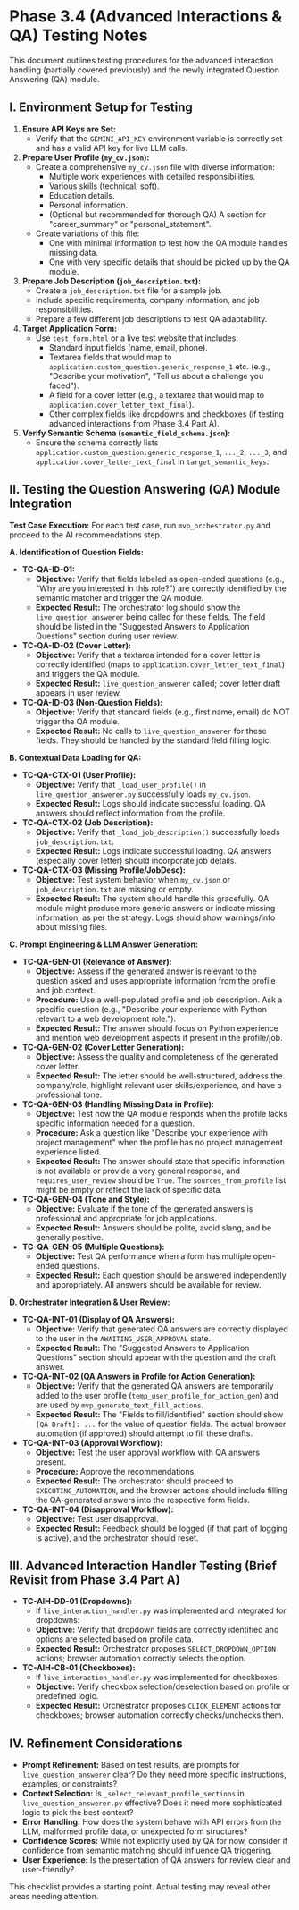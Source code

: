 # Phase 3.4 (Advanced Interactions & QA) Testing Notes

This document outlines testing procedures for the advanced interaction handling (partially covered previously) and the newly integrated Question Answering (QA) module.

## I. Environment Setup for Testing

1.  **Ensure API Keys are Set:**
    *   Verify that the `GEMINI_API_KEY` environment variable is correctly set and has a valid API key for live LLM calls.
2.  **Prepare User Profile (`my_cv.json`):**
    *   Create a comprehensive `my_cv.json` file with diverse information:
        *   Multiple work experiences with detailed responsibilities.
        *   Various skills (technical, soft).
        *   Education details.
        *   Personal information.
        *   (Optional but recommended for thorough QA) A section for "career_summary" or "personal_statement".
    *   Create variations of this file:
        *   One with minimal information to test how the QA module handles missing data.
        *   One with very specific details that should be picked up by the QA module.
3.  **Prepare Job Description (`job_description.txt`):**
    *   Create a `job_description.txt` file for a sample job.
    *   Include specific requirements, company information, and job responsibilities.
    *   Prepare a few different job descriptions to test QA adaptability.
4.  **Target Application Form:**
    *   Use `test_form.html` or a live test website that includes:
        *   Standard input fields (name, email, phone).
        *   Textarea fields that would map to `application.custom_question.generic_response_1` etc. (e.g., "Describe your motivation", "Tell us about a challenge you faced").
        *   A field for a cover letter (e.g., a textarea that would map to `application.cover_letter_text_final`).
        *   Other complex fields like dropdowns and checkboxes (if testing advanced interactions from Phase 3.4 Part A).
5.  **Verify Semantic Schema (`semantic_field_schema.json`):**
    *   Ensure the schema correctly lists `application.custom_question.generic_response_1`, `..._2`, `..._3`, and `application.cover_letter_text_final` in `target_semantic_keys`.

## II. Testing the Question Answering (QA) Module Integration

**Test Case Execution:** For each test case, run `mvp_orchestrator.py` and proceed to the AI recommendations step.

**A. Identification of Question Fields:**

*   **TC-QA-ID-01:**
    *   **Objective:** Verify that fields labeled as open-ended questions (e.g., "Why are you interested in this role?") are correctly identified by the semantic matcher and trigger the QA module.
    *   **Expected Result:** The orchestrator log should show the `live_question_answerer` being called for these fields. The field should be listed in the "Suggested Answers to Application Questions" section during user review.
*   **TC-QA-ID-02 (Cover Letter):**
    *   **Objective:** Verify that a textarea intended for a cover letter is correctly identified (maps to `application.cover_letter_text_final`) and triggers the QA module.
    *   **Expected Result:** `live_question_answerer` called; cover letter draft appears in user review.
*   **TC-QA-ID-03 (Non-Question Fields):**
    *   **Objective:** Verify that standard fields (e.g., first name, email) do NOT trigger the QA module.
    *   **Expected Result:** No calls to `live_question_answerer` for these fields. They should be handled by the standard field filling logic.

**B. Contextual Data Loading for QA:**

*   **TC-QA-CTX-01 (User Profile):**
    *   **Objective:** Verify that `_load_user_profile()` in `live_question_answerer.py` successfully loads `my_cv.json`.
    *   **Expected Result:** Logs should indicate successful loading. QA answers should reflect information from the profile.
*   **TC-QA-CTX-02 (Job Description):**
    *   **Objective:** Verify that `_load_job_description()` successfully loads `job_description.txt`.
    *   **Expected Result:** Logs indicate successful loading. QA answers (especially cover letter) should incorporate job details.
*   **TC-QA-CTX-03 (Missing Profile/JobDesc):**
    *   **Objective:** Test system behavior when `my_cv.json` or `job_description.txt` are missing or empty.
    *   **Expected Result:** The system should handle this gracefully. QA module might produce more generic answers or indicate missing information, as per the strategy. Logs should show warnings/info about missing files.

**C. Prompt Engineering & LLM Answer Generation:**

*   **TC-QA-GEN-01 (Relevance of Answer):**
    *   **Objective:** Assess if the generated answer is relevant to the question asked and uses appropriate information from the profile and job context.
    *   **Procedure:** Use a well-populated profile and job description. Ask a specific question (e.g., "Describe your experience with Python relevant to a web development role.").
    *   **Expected Result:** The answer should focus on Python experience and mention web development aspects if present in the profile/job.
*   **TC-QA-GEN-02 (Cover Letter Generation):**
    *   **Objective:** Assess the quality and completeness of the generated cover letter.
    *   **Expected Result:** The letter should be well-structured, address the company/role, highlight relevant user skills/experience, and have a professional tone.
*   **TC-QA-GEN-03 (Handling Missing Data in Profile):**
    *   **Objective:** Test how the QA module responds when the profile lacks specific information needed for a question.
    *   **Procedure:** Ask a question like "Describe your experience with project management" when the profile has no project management experience listed.
    *   **Expected Result:** The answer should state that specific information is not available or provide a very general response, and `requires_user_review` should be `True`. The `sources_from_profile` list might be empty or reflect the lack of specific data.
*   **TC-QA-GEN-04 (Tone and Style):**
    *   **Objective:** Evaluate if the tone of the generated answers is professional and appropriate for job applications.
    *   **Expected Result:** Answers should be polite, avoid slang, and be generally positive.
*   **TC-QA-GEN-05 (Multiple Questions):**
    *   **Objective:** Test QA performance when a form has multiple open-ended questions.
    *   **Expected Result:** Each question should be answered independently and appropriately. All answers should be available for review.

**D. Orchestrator Integration & User Review:**

*   **TC-QA-INT-01 (Display of QA Answers):**
    *   **Objective:** Verify that generated QA answers are correctly displayed to the user in the `AWAITING_USER_APPROVAL` state.
    *   **Expected Result:** The "Suggested Answers to Application Questions" section should appear with the question and the draft answer.
*   **TC-QA-INT-02 (QA Answers in Profile for Action Generation):**
    *   **Objective:** Verify that the generated QA answers are temporarily added to the user profile (`temp_user_profile_for_action_gen`) and are used by `mvp_generate_text_fill_actions`.
    *   **Expected Result:** The "Fields to fill/identified" section should show `[QA Draft]: ...` for the value of question fields. The actual browser automation (if approved) should attempt to fill these drafts.
*   **TC-QA-INT-03 (Approval Workflow):**
    *   **Objective:** Test the user approval workflow with QA answers present.
    *   **Procedure:** Approve the recommendations.
    *   **Expected Result:** The orchestrator should proceed to `EXECUTING_AUTOMATION`, and the browser actions should include filling the QA-generated answers into the respective form fields.
*   **TC-QA-INT-04 (Disapproval Workflow):**
    *   **Objective:** Test user disapproval.
    *   **Expected Result:** Feedback should be logged (if that part of logging is active), and the orchestrator should reset.

## III. Advanced Interaction Handler Testing (Brief Revisit from Phase 3.4 Part A)

*   **TC-AIH-DD-01 (Dropdowns):**
    *   If `live_interaction_handler.py` was implemented and integrated for dropdowns:
    *   **Objective:** Verify that dropdown fields are correctly identified and options are selected based on profile data.
    *   **Expected Result:** Orchestrator proposes `SELECT_DROPDOWN_OPTION` actions; browser automation correctly selects the option.
*   **TC-AIH-CB-01 (Checkboxes):**
    *   If `live_interaction_handler.py` was implemented for checkboxes:
    *   **Objective:** Verify checkbox selection/deselection based on profile or predefined logic.
    *   **Expected Result:** Orchestrator proposes `CLICK_ELEMENT` actions for checkboxes; browser automation correctly checks/unchecks them.

## IV. Refinement Considerations

*   **Prompt Refinement:** Based on test results, are prompts for `live_question_answerer` clear? Do they need more specific instructions, examples, or constraints?
*   **Context Selection:** Is `_select_relevant_profile_sections` in `live_question_answerer.py` effective? Does it need more sophisticated logic to pick the best context?
*   **Error Handling:** How does the system behave with API errors from the LLM, malformed profile data, or unexpected form structures?
*   **Confidence Scores:** While not explicitly used by QA for now, consider if confidence from semantic matching should influence QA triggering.
*   **User Experience:** Is the presentation of QA answers for review clear and user-friendly?

This checklist provides a starting point. Actual testing may reveal other areas needing attention.
